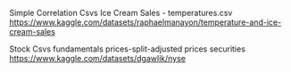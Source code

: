 Simple Correlation Csvs
Ice Cream Sales - temperatures.csv
https://www.kaggle.com/datasets/raphaelmanayon/temperature-and-ice-cream-sales

Stock Csvs
fundamentals
prices-split-adjusted
prices
securities
https://www.kaggle.com/datasets/dgawlik/nyse
